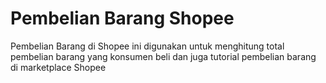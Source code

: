 # Pembelian Barang Shopee

Pembelian Barang di Shopee ini digunakan untuk menghitung total pembelian barang yang konsumen beli dan juga tutorial pembelian barang di marketplace Shopee